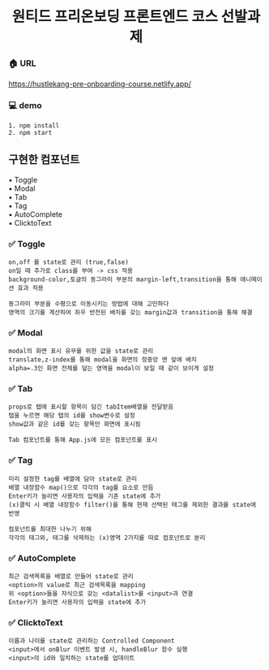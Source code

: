 <h1 align= "center">원티드 프리온보딩 프론트엔드 코스 선발과제</h1>


### :house: URL
https://hustlekang-pre-onboarding-course.netlify.app/

### :computer: demo
~~~
1. npm install
2. npm start
~~~

## 구현한 컴포넌트

:black_small_square:  Toggle\
:black_small_square: Modal\
:black_small_square: Tab\
:black_small_square: Tag\
:black_small_square: AutoComplete\
:black_small_square: ClicktoText

### :white_check_mark: Toggle
~~~
on,off 를 state로 관리 (true,false)
on일 때 추가로 class를 부여 -> css 적용
background-color,토글의 동그라미 부분의 margin-left,transition을 통해 애니메이션 효과 적용
~~~
~~~
동그라미 부분을 수평으로 이동시키는 방법에 대해 고민하다
영역의 크기를 계산하여 좌우 반전된 배치를 갖는 margin값과 transition을 통해 해결
~~~

### :white_check_mark: Modal
~~~
modal의 화면 표시 유무를 위한 값을 state로 관리
translate,z-index를 통해 modal을 화면의 정중앙 맨 앞에 배치
alpha=.3인 화면 전체를 덮는 영역을 modal이 보일 때 같이 보이게 설정  
~~~

### :white_check_mark: Tab
~~~
props로 탭에 표시할 항목이 담긴 tabItem배열을 전달받음
탭을 누르면 해당 탭의 id를 show변수로 설정
show값과 같은 id를 갖는 항목만 화면에 표시됨
~~~
~~~
Tab 컴포넌트를 통해 App.js에 모든 컴포넌트를 표시
~~~

### :white_check_mark: Tag
~~~
미리 설정한 tag를 배열에 담아 state로 관리
배열 내장함수 map()으로 각각의 tag를 요소로 만듬 
Enter키가 눌리면 사용자의 입력을 기존 state에 추가
(x)클릭 시 배열 내장함수 filter()를 통해 현재 선택된 태그를 제외한 결과를 state에 반영 
~~~
~~~
컴포넌트를 최대한 나누기 위해
각각의 태그와, 태그를 삭제하는 (x)영역 2가지를 따로 컴포넌트로 분리
~~~

### :white_check_mark: AutoComplete
~~~
최근 검색목록을 배열로 만들어 state로 관리
<option>의 value로 최근 검색목록을 mapping
위 <option>들을 자식으로 갖는 <datalist>를 <input>과 연결
Enter키가 눌리면 사용자의 입력을 state에 추가
~~~

### :white_check_mark: ClicktoText
~~~
이름과 나이를 state로 관리하는 Controlled Component 
<input>에서 onBlur 이벤트 발생 시, handleBlur 함수 실행 
<input>의 id와 일치하는 state를 업데이트 
~~~